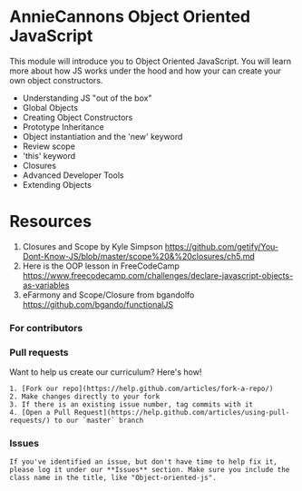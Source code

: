 # AnnieCannons Object Oriented JavaScript
This module will introduce you to Object Oriented JavaScript. You will learn more about how JS works under the hood and how your can create your own object constructors.

<ul>
<li>Understanding JS "out of the box"</li>
<li>Global Objects</li>
<li>Creating Object Constructors</li>
<li>Prototype Inheritance</li>
<li>Object instantiation and the 'new' keyword</li>
<li>Review scope</li>
<li>'this' keyword</li>
<li>Closures</li>
<li>Advanced Developer Tools</li>
<li>Extending Objects</li>
</ul>

# Resources
1) Closures and Scope by Kyle Simpson https://github.com/getify/You-Dont-Know-JS/blob/master/scope%20&%20closures/ch5.md
2) Here is the OOP lesson in FreeCodeCamp https://www.freecodecamp.com/challenges/declare-javascript-objects-as-variables
3) eFarmony and Scope/Closure from bgandolfo https://github.com/bgando/functionalJS

  ### For contributors
  ### Pull requests

  Want to help us create our curriculum? Here's how!

    1. [Fork our repo](https://help.github.com/articles/fork-a-repo/)
    2. Make changes directly to your fork
    3. If there is an existing issue number, tag commits with it
    4. [Open a Pull Request](https://help.github.com/articles/using-pull-requests/) to our `master` branch

  ### Issues

    If you've identified an issue, but don't have time to help fix it, please log it under our **Issues** section. Make sure you include the class name in the title, like "Object-oriented-js". 
  
  

